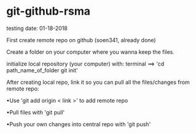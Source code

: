 # git-github-rsma
testing
date: 01-18-2018

First create remote repo on github (soen341, already done)

Create a folder on your computer where you wanna keep the files.

initialize local repository (your computer) with: terminal ==> 'cd path_name_of_folder git init'

After creating local repo, link it so you can pull all the files/changes from remote repo:

•Use 'git add origin < link >' to add remote repo

•Pull files with 'git pull'

•Push your own changes into central repo with 'git push'
